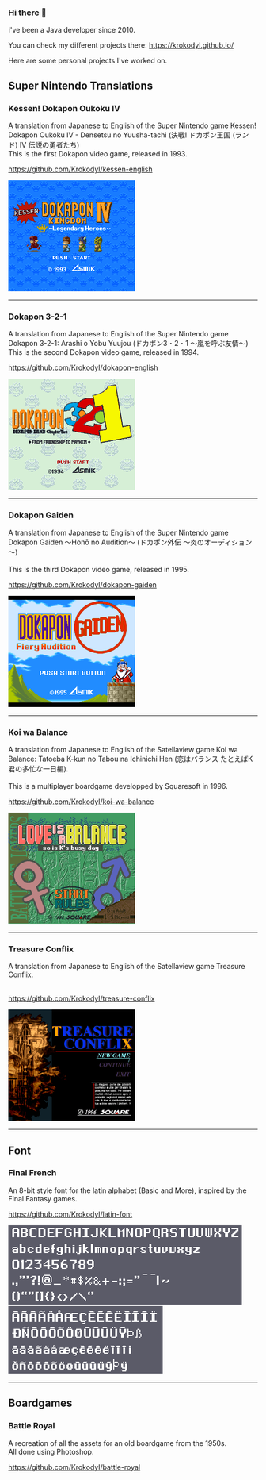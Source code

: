### Hi there 👋

I've been a Java developer since 2010.

You can check my different projects there: https://krokodyl.github.io/

Here are some personal projects I've worked on.

## Super Nintendo Translations

### Kessen! Dokapon Oukoku IV

A translation from Japanese to English of the Super Nintendo game Kessen! Dokapon Oukoku IV - Densetsu no Yuusha-tachi (決戦! ドカポン王国 (ランド) IV 伝説の勇者たち)<br/>
This is the first Dokapon video game, released in 1993.

https://github.com/Krokodyl/kessen-english

![image 01](kessen.png)

---

### Dokapon 3-2-1

A translation from Japanese to English of the Super Nintendo game Dokapon 3-2-1: Arashi o Yobu Yuujou (ドカポン3・2・1 〜嵐を呼ぶ友情〜)<br/>
This is the second Dokapon video game, released in 1994.

https://github.com/Krokodyl/dokapon-english

![image 01](dokapon-3-2-1.png)

---

### Dokapon Gaiden

A translation from Japanese to English of the Super Nintendo game Dokapon Gaiden 〜Honō no Audition〜 (ドカポン外伝 〜炎のオーディション～)<br/>
<br/>
This is the third Dokapon video game, released in 1995.

https://github.com/Krokodyl/dokapon-gaiden

![image 01](dokapon-gaiden.png)

---

### Koi wa Balance

A translation from Japanese to English of the Satellaview game Koi wa Balance: Tatoeba K-kun no Tabou na Ichinichi Hen (恋はバランス たとえばK君の多忙な一日編).<br/>
<br/>
This is a multiplayer boardgame developped by Squaresoft in 1996.

https://github.com/Krokodyl/koi-wa-balance

![image 01](koi-wa-balance.png)

---

### Treasure Conflix

A translation from Japanese to English of the Satellaview game Treasure Conflix.<br/>
<br/>

https://github.com/Krokodyl/treasure-conflix

![image 01](treasure-conflix.png)

---

## Font

### Final French

An 8-bit style font for the latin alphabet (Basic and More), inspired by the Final Fantasy games.

https://github.com/Krokodyl/latin-font

![image 01](basic-latin-22.png)![image 01](more-latin-22.png)

---

## Boardgames

### Battle Royal

A recreation of all the assets for an old boardgame from the 1950s.<br/>
All done using Photoshop.

https://github.com/Krokodyl/battle-royal

<!--
**Krokodyl/Krokodyl** is a ✨ _special_ ✨ repository because its `README.md` (this file) appears on your GitHub profile.

Here are some ideas to get you started:

- 🔭 I’m currently working on ...
- 🌱 I’m currently learning ...
- 👯 I’m looking to collaborate on ...
- 🤔 I’m looking for help with ...
- 💬 Ask me about ...
- 📫 How to reach me: ...
- 😄 Pronouns: ...
- ⚡ Fun fact: ...
-->
